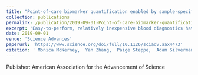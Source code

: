 ```yaml
---
title: "Point-of-care biomarker quantification enabled by sample-specific calibration"
collection: publications
permalink: /publication/2019-09-01-Point-of-care-biomarker-quantification-enabled-by-sample-specific-calibration
excerpt: 'Easy-to-perform, relatively inexpensive blood diagnostics have transformed at-home healthcare for some patients, but they require analytical equipment and are not easily adapted to measuring other biomarkers. The requirement for reliable quantification in complex sample types (such as blood) has been a critical roadblock in developing and deploying inexpensive, minimal-equipment diagnostics. Here, we developed a platform for inexpensive, easy-to-use diagnostics that uses cell-free expression to generate colored readouts that are visible to the naked eye, yet quantitative and robust to the interference effects seen in complex samples. We achieved this via a parallelized calibration scheme that uses the patient sample to generate custom reference curves. We used this approach to quantify a clinically relevant micronutrient and to quantify nucleic acids, demonstrating a generalizable platform for low-cost quantitative diagnostics.'
date: 2019-09-01
venue: 'Science Advances'
paperurl: 'https://www.science.org/doi/full/10.1126/sciadv.aax4473'
citation: ' Monica McNerney,  Yan Zhang,  Paige Steppe,  Adam Silverman,  Michael Jewett,  Mark Styczynski, &quot;Point-of-care biomarker quantification enabled by sample-specific calibration.&quot; Science Advances, 2019.'
---
```

Publisher: American Association for the Advancement of Science
